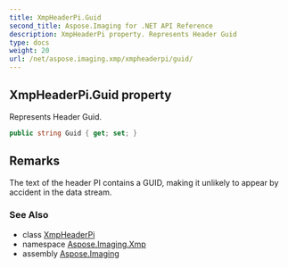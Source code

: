 ```yaml
---
title: XmpHeaderPi.Guid
second_title: Aspose.Imaging for .NET API Reference
description: XmpHeaderPi property. Represents Header Guid
type: docs
weight: 20
url: /net/aspose.imaging.xmp/xmpheaderpi/guid/
---
```

## XmpHeaderPi.Guid property

Represents Header Guid.

```csharp
public string Guid { get; set; }
```

## Remarks

The text of the header PI contains a GUID, making it unlikely to appear by accident in the data stream.

### See Also

* class [XmpHeaderPi](../)
* namespace [Aspose.Imaging.Xmp](../../xmpheaderpi/)
* assembly [Aspose.Imaging](../../../)


